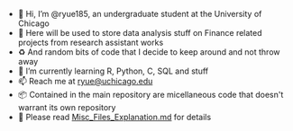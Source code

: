 - 👋 Hi, I’m @ryue185, an undergraduate student at the University of Chicago
- 👀 Here will be used to store data analysis stuff on Finance related projects from research assistant works 
- ♻️ And random bits of code that I decide to keep around and not throw away
- 🌱 I’m currently learning R, Python, C, SQL and stuff
- 📫 Reach me at ryue@uchicago.edu
- 📦 Contained in the main repository are micellaneous code that doesn't warrant its own repository
- 📄 Please read [Misc_Files_Explanation.md](https://github.com/ryue185/ryue185/blob/main/Misc_Files_Explanations.md) for details
<!---
ryue185/ryue185 is a ✨ special ✨ repository because its `README.md` (this file) appears on your GitHub profile.
You can click the Preview link to take a look at your changes.
--->
